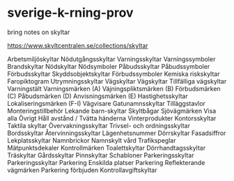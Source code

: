 # sverige-k-rning-prov
bring notes on skyltar

https://www.skyltcentralen.se/collections/skyltar


Arbetsmiljöskyltar
Nödutgångsskyltar
Varningsskyltar
Varningssymboler
Brandskyltar
Nödskyltar
Nödsymboler
Påbudsskyltar
Påbudssymboler
Förbudsskyltar
Skyddsobjektskyltar
Förbudssymboler
Kemiska riskskyltar
Faropiktogram
Utrymningsskyltar
Vägskyltar
Vägskyltar
Tillfälliga vägskyltar
Varningstält
Varningsmärken (A)
Väjningspliktsmärken (B)
Förbudsmärken (C)
Påbudsmärken (D)
Anvisningsmärken (E)
Hastighetsskyltar
Lokaliseringsmärken (F-I)
Vägvisare
Gatunamnsskyltar
Tilläggstavlor
Monteringstillbehör
Lekande barn-skyltar
Skyltbågar
Sjövägmärken
Visa alla
Övrigt
Håll avstånd / Tvätta händerna
Vinterprodukter
Kontorsskyltar
Taktila skyltar
Övervakningsskyltar
Trivsel- och ordningsskyltar
Bordsskyltar
Återvinningsskyltar
Lägenhetsnummer
Dörrskyltar
Fasadsiffror
Lekplatsskyltar
Namnbrickor
Namnskylt vård
Trafikspeglar
Mätpunktsdekaler
Kontrollmärken
Toalettskyltar
Dörrhandtagsskyltar
Träskyltar
Gårdsskyltar
Pinnskyltar
Schabloner
Parkeringsskyltar
Parkeringsskyltar
Parkering Enskilda platser
Parkering Reflekterande vägmärken
Parkering förbjuden
Kontrollavgiftskyltar
